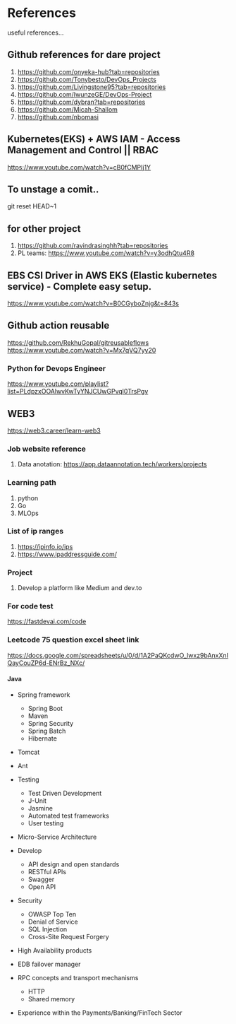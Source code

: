 # References
useful references...

## Github references for dare project
1. https://github.com/onyeka-hub?tab=repositories
2. https://github.com/Tonybesto/DevOps_Projects
3. https://github.com/Livingstone95?tab=repositories
4. https://github.com/IwunzeGE/DevOps-Project
5. https://github.com/dybran?tab=repositories
6. https://github.com/Micah-Shallom
7. https://github.com/nbomasi

## Kubernetes(EKS) + AWS IAM - Access Management and Control || RBAC
https://www.youtube.com/watch?v=cB0fCMPIj1Y

## To unstage a comit..
git reset HEAD~1  

## for other project
1. https://github.com/ravindrasinghh?tab=repositories
2. PL teams: https://www.youtube.com/watch?v=y3odhQtu4R8

## EBS CSI Driver in AWS EKS (Elastic kubernetes service) - Complete easy setup.
https://www.youtube.com/watch?v=B0CGyboZnjg&t=843s

## Github action reusable
https://github.com/RekhuGopal/gitreusableflows
https://www.youtube.com/watch?v=Mx7qVQ7yy20

### Python for Devops Engineer
https://www.youtube.com/playlist?list=PLdpzxOOAlwvKwTyYNJCUwGPvql0TrsPgv

## WEB3
https://web3.career/learn-web3

### Job website reference
1. Data anotation: https://app.dataannotation.tech/workers/projects

### Learning path
1. python
2. Go
3. MLOps

### List of ip ranges
1. https://ipinfo.io/ips
2. https://www.ipaddressguide.com/

### Project
1. Develop a platform like Medium and dev.to

### For code test
https://fastdevai.com/code

### Leetcode 75 question excel sheet link
https://docs.google.com/spreadsheets/u/0/d/1A2PaQKcdwO_lwxz9bAnxXnIQayCouZP6d-ENrBz_NXc/


#### Java

- Spring framework

  - Spring Boot
  - Maven
  - Spring Security
  - Spring Batch
  - Hibernate

- Tomcat

- Ant

- Testing
  - Test Driven Development
  - J-Unit
  - Jasmine
  - Automated test frameworks
  - User testing

- Micro-Service Architecture

- Develop
  - API design and open standards
  - RESTful APIs
  - Swagger
  - Open API

- Security
  - OWASP Top Ten
  - Denial of Service
  - SQL Injection
  - Cross-Site Request Forgery

- High Availability products

- EDB failover manager

- RPC concepts and transport mechanisms
  - HTTP
  - Shared memory

- Experience within the Payments/Banking/FinTech Sector

